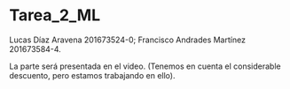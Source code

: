 # Tarea_2_ML

Lucas Díaz Aravena 201673524-0; Francisco Andrades Martínez 201673584-4.

La parte será presentada en el video. (Tenemos en cuenta el considerable descuento, pero estamos trabajando en ello).
